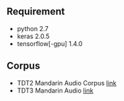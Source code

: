 ## Requirement
  - python 2.7
  - keras 2.0.5
  - tensorflow[-gpu] 1.4.0

## Corpus
 - TDT2 Mandarin Audio Corpus [link](https://catalog.ldc.upenn.edu/LDC2001S93)
 - TDT3 Mandarin Audio [link](https://catalog.ldc.upenn.edu/LDC2001S95)

